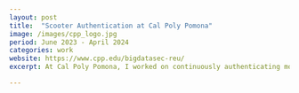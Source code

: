 ```yaml
---
layout: post
title:  "Scooter Authentication at Cal Poly Pomona"
image: /images/cpp_logo.jpg
period: June 2023 - April 2024
categories: work
website: https://www.cpp.edu/bigdatasec-reu/
excerpt: At Cal Poly Pomona, I worked on continuously authenticating mobility scooter riders based on their posture patterns. We worked on embedding machine learning techniques for light-weight authentication and studied human motion in the search for a biometric identifier. 

---
```


